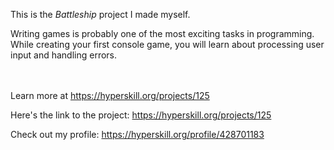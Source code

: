 This is the *Battleship* project I made myself.


<p>Writing games is probably one of the most exciting tasks in programming. While creating your first console game, you will learn about processing user input and handling errors.</p><br/><br/>Learn more at <a href="https://hyperskill.org/projects/125?utm_source=ide&utm_medium=ide&utm_campaign=ide&utm_content=project-card">https://hyperskill.org/projects/125</a>

Here's the link to the project: https://hyperskill.org/projects/125

Check out my profile: https://hyperskill.org/profile/428701183